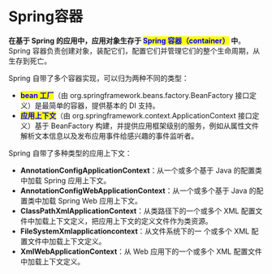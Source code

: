 # Spring容器

**在基于 Spring 的应用中，应用对象生存于 **<mark style="color:blue;">**Spring 容器（container）**</mark>** 中**。Spring 容器负责创建对象，装配它们，配置它们并管理它们的整个生命周期，从生存到死亡。

Spring 自带了多个容器实现，可以归为两种不同的类型：

* <mark style="color:blue;">**bean 工厂**</mark>（由 org.springframework.beans.factory.BeanFactory 接口定义）是最简单的容器，提供基本的 DI 支持。
* <mark style="color:blue;">**应用上下文**</mark>（由 org.springframework.context.ApplicationContext 接口定义）基于 BeanFactory 构建，并提供应用框架级别的服务，例如从属性文件解析文本信息以及发布应用事件给感兴趣的事件监听者。

Spring 自带了多种类型的应用上下文：

* **AnnotationConfigApplicationContext**：从一个或多个基于 Java 的配置类中加载 Spring 应用上下文。
* **AnnotationConfigWebApplicationContext**：从一个或多个基于 Java 的配置类中加载 Spring Web 应用上下文。
* **ClassPathXmlApplicationContext**：从类路径下的一个或多个 XML 配置文件中加载上下文定义，把应用上下文的定义文件作为类资源。
* **FileSystemXmlapplicationcontext**：从文件系统下的一 个或多个 XML 配置文件中加载上下文定义。
* **XmlWebApplicationContext**：从 Web 应用下的一个或多个 XML 配置文件中加载上下文定义。
